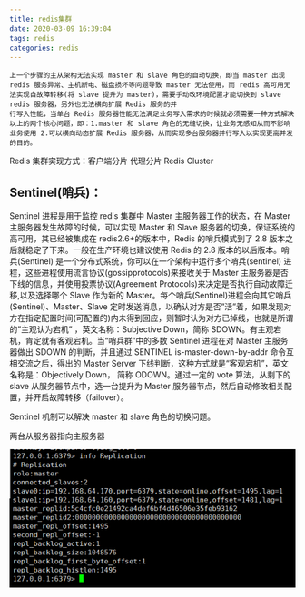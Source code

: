 ```yaml
---
title: redis集群
date: 2020-03-09 16:39:04
tags: redis
categories: redis
---
```


```
上一个步骤的主从架构无法实现 master 和 slave 角色的自动切换，即当 master 出现redis 服务异常、主机断电、磁盘损坏等问题导致 master 无法使用，而 redis 高可用无法实现自故障转移(将 slave 提升为 master)，需要手动改环境配置才能切换到 slave redis 服务器，另外也无法横向扩展 Redis 服务的并
行写入性能，当单台 Redis 服务器性能无法满足业务写入需求的时候就必须需要一种方式解决以上的两个核心问题，即：1.master 和 slave 角色的无缝切换，让业务无感知从而不影响业务使用 2.可以横向动态扩展 Redis 服务器，从而实现多台服务器并行写入以实现更高并发的目的。
```

Redis 集群实现方式：客户端分片 代理分片 Redis Cluster

<!--more-->

## Sentinel(哨兵)：

Sentinel 进程是用于监控 redis 集群中 Master 主服务器工作的状态，在 Master 主服务器发生故障的时候，可以实现 Master 和 Slave 服务器的切换，保证系统的高可用，其已经被集成在 redis2.6+的版本中，Redis 的哨兵模式到了 2.8 版本之后就稳定了下来。一般在生产环境也建议使用 Redis 的 2.8 版本的以后版本。哨兵(Sentinel) 是一个分布式系统，你可以在一个架构中运行多个哨兵(sentinel) 进程，这些进程使用流言协议(gossipprotocols)来接收关于 Master 主服务器是否下线的信息，并使用投票协议(Agreement Protocols)来决定是否执行自动故障迁移,以及选择哪个 Slave 作为新的 Master。每个哨兵(Sentinel)进程会向其它哨兵(Sentinel)、Master、Slave 定时发送消息，以确认对方是否”活”着，如果发现对方在指定配置时间(可配置的)内未得到回应，则暂时认为对方已掉线，也就是所谓的”主观认为宕机” ，英文名称：Subjective Down，简称 SDOWN。有主观宕机，肯定就有客观宕机。当“哨兵群”中的多数 Sentinel 进程在对 Master 主服务器做出 SDOWN 的判断，并且通过 SENTINEL is-master-down-by-addr 命令互相交流之后，得出的 Master Server 下线判断，这种方式就是“客观宕机”，英文名称是：Objectively Down， 简称 ODOWN。通过一定的 vote 算法，从剩下的 slave 从服务器节点中，选一台提升为 Master 服务器节点，然后自动修改相关配置，并开启故障转移（failover）。

Sentinel 机制可以解决 master 和 slave 角色的切换问题。

两台从服务器指向主服务器

![img](redis集群/image-71.png)